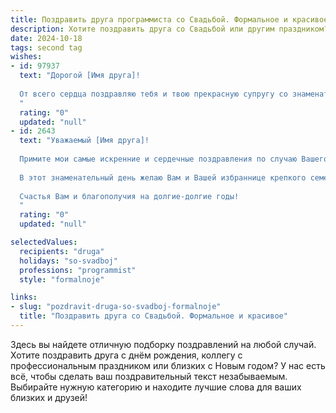 ```yaml
---
title: Поздравить друга программиста со Свадьбой. Формальное и красивое
description: Хотите поздравить друга со Свадьбой или другим праздником? Наш ИИ создаст незабываемое поздравление, а вы обязательно выделитесь среди других.  
date: 2024-10-18
tags: second tag
wishes:
- id: 97937
  text: "Дорогой [Имя друга]!
  
  От всего сердца поздравляю тебя и твою прекрасную супругу со знаменательным событием – вашей свадьбой! Желаю вам крепкой и счастливой семейной жизни, полного взаимопонимания и бесконечной любви. Пусть ваш союз будет таким же надежным и стабильным, как хорошо написанный код, а каждый день будет наполнен радостью и гармонией.  Пусть ваш совместный путь будет полон ярких впечатлений и счастливых мгновений!  Горько!
  "
  rating: "0"
  updated: "null"
- id: 2643
  text: "Уважаемый [Имя друга]!
  
  Примите мои самые искренние и сердечные поздравления по случаю Вашего бракосочетания!
  
  В этот знаменательный день желаю Вам и Вашей избраннице крепкого семейного счастья,  взаимопонимания,  поддержки и, конечно же, любви, которая с годами будет только крепче. Пусть Ваш семейный очаг всегда согревает теплом, уютом и радостью.
  
  Счастья Вам и благополучия на долгие-долгие годы!
  "
  rating: "0"
  updated: "null"

selectedValues:
  recipients: "druga"
  holidays: "so-svadboj"
  professions: "programmist"
  style: "formalnoje"

links:
- slug: "pozdravit-druga-so-svadboj-formalnoje"
  title: "Поздравить друга со Свадьбой. Формальное и красивое"
---
```


Здесь вы найдете отличную подборку поздравлений на любой случай.
Хотите поздравить друга с днём рождения, коллегу с профессиональным праздником или близких с Новым годом? У нас есть всё, чтобы сделать ваш поздравительный текст незабываемым. Выбирайте нужную категорию и находите лучшие слова для ваших близких и друзей!
